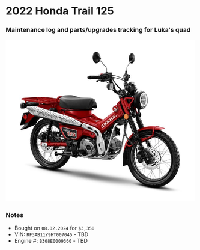 # 2022 Honda Trail 125


### Maintenance log and parts/upgrades tracking for Luka's quad

![](/pic.jpg)


### Notes
- Bought on `08.02.2024` for `$3,350`
- VIN: `RF3AB11Y9HT007045` - TBD
- Engine #: `B308E0009360` - TBD
